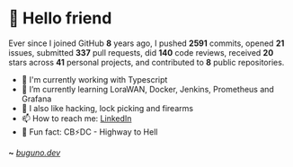 # 🤖 Hello friend

Ever since I joined GitHub **8** years ago, I pushed **2591** commits, opened **21** issues, submitted **337** pull requests, did **140** code reviews, received **20** stars across **41** personal projects, and contributed to **8** public repositories.

- 🐍 I'm currently working with Typescript
- 🌱 I’m currently learning LoraWAN, Docker, Jenkins, Prometheus and Grafana
- 🔭 I also like hacking, lock picking and firearms
- 📫 How to reach me: [LinkedIn](https://www.linkedin.com/in/brunodesouzabezerra/)
- 🤡 Fun fact: CB⚡DC - Highway to Hell

**~** [_buguno.dev_](https://buguno.dev)
